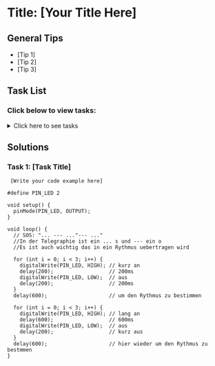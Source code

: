# Title: [Your Title Here]

## General Tips
- [Tip 1]
- [Tip 2]
- [Tip 3]

## Task List
### Click below to view tasks:
<details>
  <summary>Click here to see tasks</summary>
  - [Task 1: Enter Task Description]
  
</details>

## Solutions

### Task 1: [Task Title]
```Arduino
 [Write your code example here]

#define PIN_LED 2

void setup() {
  pinMode(PIN_LED, OUTPUT);
}

void loop() {
  // SOS: "... --- ..."--- ..."
  //In der Telegraphie ist ein ... s und --- ein o
  //Es ist auch wichtig das in ein Rythmus uebertragen wird

  for (int i = 0; i < 3; i++) {
    digitalWrite(PIN_LED, HIGH); // kurz an
    delay(200);                  // 200ms
    digitalWrite(PIN_LED, LOW);  // aus
    delay(200);                  // 200ms
  }
  delay(600);                    // um den Rythmus zu bestimmen

  for (int i = 0; i < 3; i++) {
    digitalWrite(PIN_LED, HIGH); // lang an
    delay(600);                  // 600ms
    digitalWrite(PIN_LED, LOW);  // aus
    delay(200);                  // kurz aus
  }
  delay(600);                    // hier wieder um den Rythmus zu bestmmen
}